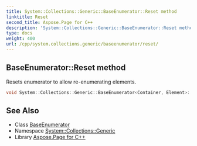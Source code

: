 ```yaml
---
title: System::Collections::Generic::BaseEnumerator::Reset method
linktitle: Reset
second_title: Aspose.Page for C++
description: 'System::Collections::Generic::BaseEnumerator::Reset method. Resets enumerator to allow re-enumerating elements in C++.'
type: docs
weight: 400
url: /cpp/system.collections.generic/baseenumerator/reset/
---
```

## BaseEnumerator::Reset method


Resets enumerator to allow re-enumerating elements.

```cpp
void System::Collections::Generic::BaseEnumerator<Container, Element>::Reset() override
```

## See Also

* Class [BaseEnumerator](../)
* Namespace [System::Collections::Generic](../../)
* Library [Aspose.Page for C++](../../../)
